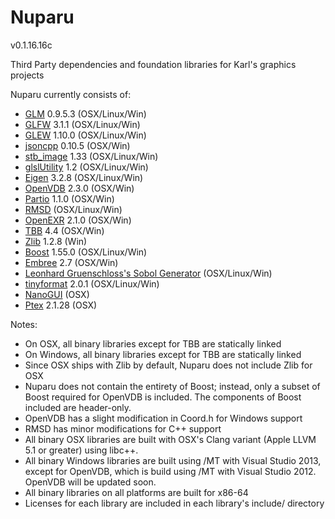 Nuparu
======

v0.1.16.16c

Third Party dependencies and foundation libraries for Karl's graphics projects

Nuparu currently consists of:

* [GLM](http://glm.g-truc.net/0.9.4/index.html) 0.9.5.3 (OSX/Linux/Win)
* [GLFW](http://www.glfw.org/) 3.1.1 (OSX/Linux/Win)
* [GLEW](http://glew.sourceforge.net/index.html) 1.10.0 (OSX/Linux/Win)
* [jsoncpp](http://sourceforge.net/projects/jsoncpp/) 0.10.5 (OSX/Win)
* [stb_image](https://code.google.com/p/stblib/) 1.33 (OSX/Linux/Win)
* [glslUtility](https://github.com/CIS565-Fall-2012/Project0-Cuda-Checker/blob/master/HW0_MAC/src/glslUtility.cpp) 1.2 (OSX/Linux/Win)
* [Eigen](eigen.tuxfamily.org/) 3.2.8 (OSX/Linux/Win)
* [OpenVDB](http://www.openvdb.org/) 2.3.0 (OSX/Win)
* [Partio](http://www.disneyanimation.com/technology/partio.html) 1.1.0 (OSX/Win)
* [RMSD](http://boscoh.com/code/) (OSX/Linux/Win)
* [OpenEXR](http://www.openexr.com) 2.1.0 (OSX/Win)
* [TBB](https://www.threadingbuildingblocks.org/) 4.4 (OSX/Win)
* [Zlib](http://www.zlib.net/) 1.2.8 (Win)
* [Boost](www.boost.org) 1.55.0 (OSX/Linux/Win)
* [Embree](https://embree.github.io) 2.7 (OSX/Win)
* [Leonhard Gruenschloss's Sobol Generator](http://gruenschloss.org) (OSX/Linux/Win)
* [tinyformat](https://github.com/c42f/tinyformat) 2.0.1 (OSX/Linux/Win)
* [NanoGUI](https://github.com/wjakob/nanogui) (OSX)
* [Ptex](http://ptex.us) 2.1.28 (OSX)

Notes:

* On OSX, all binary libraries except for TBB are statically linked
* On Windows, all binary libraries except for TBB are statically linked
* Since OSX ships with Zlib by default, Nuparu does not include Zlib for OSX
* Nuparu does not contain the entirety of Boost; instead, only a subset of Boost required for OpenVDB is included. The components of Boost included are header-only.
* OpenVDB has a slight modification in Coord.h for Windows support
* RMSD has minor modifications for C++ support
* All binary OSX libraries are built with OSX's Clang variant (Apple LLVM 5.1 or greater) using libc++.
* All binary Windows libraries are built using /MT with Visual Studio 2013, except for OpenVDB, which is build using /MT with Visual Studio 2012. OpenVDB will be updated soon.
* All binary libraries on all platforms are built for x86-64
* Licenses for each library are included in each library's include/ directory

